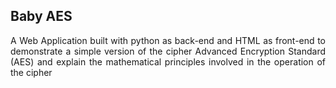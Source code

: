 <h2>Baby AES</h2>
<p style="text-align: justify;">A Web Application built with python as back-end and HTML as front-end to demonstrate a simple version of the cipher Advanced Encryption Standard (AES) and explain the mathematical principles involved in the operation of the cipher</p>
